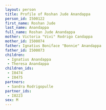 ```yaml
---
layout: person
title: Profile of Roshan Jude Anandappa
person_id: I500122
first_name: Roshan Jude
last_name: Anandappa
full_name: Roshan Jude Anandappa
mother: Victoria "Vivi" Rodrigo Candappa
mother_id: I500074
father: Ignatius Boniface "Bonnie" Anandappa
father_id: I500073
children:
 - Ignatius Anandappa
 - Theresa Anandappa
children_ids:
 - I0474
 - I0475
partners:
 - Sandra Rodrigopulle
partner_ids:
 - I0223
sex: M
---
```


